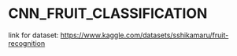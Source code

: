 # CNN_FRUIT_CLASSIFICATION
link for dataset: https://www.kaggle.com/datasets/sshikamaru/fruit-recognition
